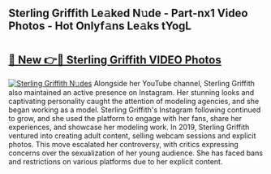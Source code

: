 ## Sterling Griffith Le𝚊ked N𝚞de - Part-nx1 Video Photos - Hot Onlyf𝚊ns Le𝚊ks tYogL

# <h2><a href="http://ab68597.deff.icu/?id=Sterling+Griffith">🔗 New 👉🔴 Sterling Griffith VIDEO Photos</a></h2>

[![Sterling Griffith N𝚞des](https://i.imgur.com/rIISA9y.gif)](http://ab68597.deff.icu/?id=Sterling+Griffith)
Alongside her YouTube channel, Sterling Griffith also maintained an active presence on Instagram. Her stunning looks and captivating personality caught the attention of modeling agencies, and she began working as a model. Sterling Griffith's Instagram following continued to grow, and she used the platform to engage with her fans, share her experiences, and showcase her modeling work. In 2019, Sterling Griffith ventured into creating adult content, selling webcam sessions and explicit photos. This move escalated her controversy, with critics expressing concerns over the sexualization of her young audience. She has faced bans and restrictions on various platforms due to her explicit content.
